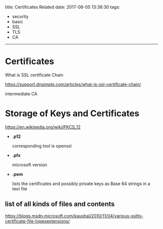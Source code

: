 title: Certificates Related
date: 2017-08-05 13:36:30
tags:
- security
- basic
- SSL
- TLS
- CA
---

# Certificates


What is SSL certificate Chain

https://support.dnsimple.com/articles/what-is-ssl-certificate-chain/

intermediate CA

# Storage of Keys and Certificates

https://en.wikipedia.org/wiki/PKCS_12

 * __.p12__

    corresponding tool is openssl
 * __.pfx__

    microsoft version
 * __.pem__

   lists the certificates and possibly private keys as Base 64 strings in a text file


## list of all kinds of files and contents
https://blogs.msdn.microsoft.com/kaushal/2010/11/04/various-ssltls-certificate-file-typesextensions/
